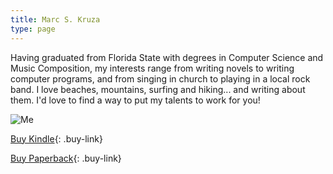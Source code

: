 ```yaml
---
title: Marc S. Kruza
type: page
---
```


Having graduated from Florida State with degrees in Computer Science and Music Composition, my interests range from writing novels to writing computer programs, and from singing in church to playing in a local rock band. I love beaches, mountains, surfing and hiking... and writing about them. I'd love to find a way to put my talents to work for you!

![Me](me.jpg "Marc S. Kruza") 

[Buy Kindle](https://www.amazon.com/Me-Myself-Im-Lost-Freshman-ebook/dp/B00XD5XWHM/ref=sr_1_1?ie=UTF8&qid=1431172322&sr=8-1&keywords=me%2C+myself+and+i%27m+lost){: .buy-link}

[Buy Paperback](http://www.amazon.com/Me-Myself-Im-Lost-Nerd/dp/150850234X/ref=sr_1_2?ie=UTF8&qid=1431172322&sr=8-2&keywords=me%2C+myself+and+i%27m+lost){: .buy-link}



